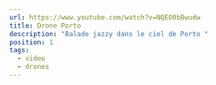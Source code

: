 ```yaml
---
url: https://www.youtube.com/watch?v=NQEO0bBwudw
title: Drone Porto
description: "Balade jazzy dans le ciel de Porto "
position: 1
tags:
  - video
  - drones
---
```

